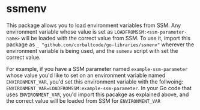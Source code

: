 # ssmenv
This package allows you to load environment variables from SSM. Any environment variable whose value is set as `LOADFROMSSM:<ssm-parameter-name>` will be loaded with the correct value from SSM. To use it, import this package as `_ "github.com/corbaltcode/go-libraries/ssmenv"` wherever the environment variable is being used, and the `ssmenv` script with set the correct value. 

For example, if you have a SSM parameter named `example-ssm-parameter` whose value you'd like to set on an environment variable named `ENVIRONMENT_VAR`, you'd set this environment variable with the follwoing: `ENVIRONMENT_VAR=LOADFROMSSM:example-ssm-parameter`. In your Go code that uses `ENVIRONMENT_VAR`, you'd import this pacakge as explained above, and the correct value will be loaded from SSM for `ENVIRONMENT_VAR`
